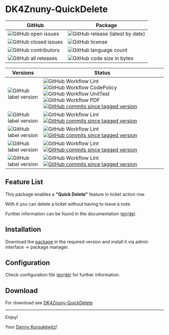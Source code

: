 # DK4Znuny-QuickDelete

| GitHub | Package |
| ------ | ------ |
| ![GitHub open issues](https://img.shields.io/github/issues/dennykorsukewitz/DK4Znuny-QuickDelete) | ![GitHub release (latest by date)](https://img.shields.io/github/v/release/dennykorsukewitz/DK4Znuny-QuickDelete) |
| ![GitHub closed issues](https://img.shields.io/github/issues-closed/dennykorsukewitz/DK4Znuny-QuickDelete?color=#44CC44) | ![GitHub license](https://img.shields.io/github/license/dennykorsukewitz/DK4Znuny-QuickDelete) |
| ![GitHub contributors](https://img.shields.io/github/contributors/dennykorsukewitz/DK4Znuny-QuickDelete) | ![GitHub language count](https://img.shields.io/github/languages/count/dennykorsukewitz/DK4Znuny-QuickDelete?style=flat&label=language)  |
| ![GitHub all releases](https://img.shields.io/github/downloads/dennykorsukewitz/DK4Znuny-QuickDelete/total?style=flat) |  ![GitHub code size in bytes](https://img.shields.io/github/languages/code-size/dennykorsukewitz/DK4Znuny-QuickDelete)  |

| Versions | Status |
| ------ | ------ |
| ![GitHub label version](https://img.shields.io/github/labels/dennykorsukewitz/DK4Znuny-QuickDelete/Znuny%206.4) | ![GitHub Workflow Lint](https://img.shields.io/github/workflow/status/dennykorsukewitz/DK4Znuny-QuickDelete/Lint/update-develop?style=flat&label=Lint) ![GitHub Workflow CodePolicy](https://img.shields.io/github/workflow/status/dennykorsukewitz/DK4Znuny-QuickDelete/CodePolicy/update-develop?style=flat&label=CodePolicy) ![GitHub Workflow UnitTest](https://img.shields.io/github/workflow/status/dennykorsukewitz/DK4Znuny-QuickDelete/UnitTest/update-develop?style=flat&label=UnitTest) ![GitHub Workflow PDF](https://img.shields.io/github/workflow/status/dennykorsukewitz/DK4Znuny-QuickDelete/PDF/update-develop?style=flat&label=PDF)  [![GitHub commits since tagged version](https://img.shields.io/github/commits-since/dennykorsukewitz/DK4Znuny-QuickDelete/6.4.1/rel-6_4)](https://github.com/dennykorsukewitz/DK4Znuny-QuickDelete/compare/6.4.1...rel-6_4) |
| ![GitHub label version](https://img.shields.io/github/labels/dennykorsukewitz/DK4Znuny-QuickDelete/OTRS%206) | ![GitHub Workflow Lint](https://img.shields.io/github/workflow/status/dennykorsukewitz/DK4Znuny-QuickDelete/Lint/rel-6_0?style=flat&label=Lint) [![GitHub commits since tagged version](https://img.shields.io/github/commits-since/dennykorsukewitz/DK4Znuny-QuickDelete/6.0.3/rel-6_0)](https://github.com/dennykorsukewitz/DK4Znuny-QuickDelete/compare/6.0.3...rel-6_0) |
| ![GitHub label version](https://img.shields.io/github/labels/dennykorsukewitz/DK4Znuny-QuickDelete/OTRS%205) | ![GitHub Workflow Lint](https://img.shields.io/github/workflow/status/dennykorsukewitz/DK4Znuny-QuickDelete/Lint/rel-5_0?style=flat&label=Lint) [![GitHub commits since tagged version](https://img.shields.io/github/commits-since/dennykorsukewitz/DK4Znuny-QuickDelete/5.0.2/rel-5_0)](https://github.com/dennykorsukewitz/DK4Znuny-QuickDelete/compare/5.0.2...rel-5_0)  |
| ![GitHub label version](https://img.shields.io/github/labels/dennykorsukewitz/DK4Znuny-QuickDelete/OTRS%204)  | ![GitHub Workflow Lint](https://img.shields.io/github/workflow/status/dennykorsukewitz/DK4Znuny-QuickDelete/Lint/rel-4_0?style=flat&label=Lint) [![GitHub commits since tagged version](https://img.shields.io/github/commits-since/dennykorsukewitz/DK4Znuny-QuickDelete/4.0.2/rel-4_0)](https://github.com/dennykorsukewitz/DK4Znuny-QuickDelete/compare/4.0.2...rel-4_0) |
| ![GitHub label version](https://img.shields.io/github/labels/dennykorsukewitz/DK4Znuny-QuickDelete/OTRS%203)  | ![GitHub Workflow Lint](https://img.shields.io/github/workflow/status/dennykorsukewitz/DK4Znuny-QuickDelete/Lint/rel-3_3?style=flat&label=Lint) [![GitHub commits since tagged version](https://img.shields.io/github/commits-since/dennykorsukewitz/DK4Znuny-QuickDelete/3.3.3/rel-3_3)](https://github.com/dennykorsukewitz/DK4Znuny-QuickDelete/compare/3.3.3...rel-3_3) |


## Feature List

This package enables a **"Quick Delete"** feature in ticket action row.

With it you can delete a ticket without having to leave a note.

Further information can be found in the documentation ([en](doc/en/feature.md)/[de](doc/de/feature.md)).

## Installation

Download the [package](https://github.com/dennykorsukewitz/DK4Znuny-QuickDelete/releases) in the required version and install it via admin interface -> package manager.

## Configuration

Check configuration file ([en](doc/en/config.md)/[de](doc/de/config.md)) for further information.

## Download

For download see [DK4Znuny-QuickDelete](https://github.com/dennykorsukewitz/DK4Znuny-QuickDelete/releases)

---

Enjoy!

Your [Denny Korsukéwitz](https://github.com/dennykorsukewitz)!
